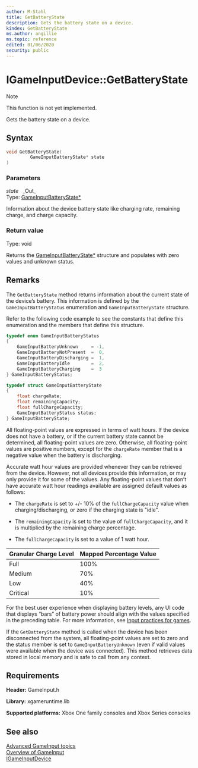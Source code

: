 ```yaml
---
author: M-Stahl
title: GetBatteryState
description: Gets the battery state on a device.
kindex: GetBatteryState
ms.author: angillie
ms.topic: reference
edited: 01/06/2020
security: public
---
```


# IGameInputDevice::GetBatteryState  
> [!NOTE]
> This function is not yet implemented.

Gets the battery state on a device.  

## Syntax  
  
```cpp
void GetBatteryState(  
         GameInputBatteryState* state  
)  
```  
  
### Parameters  
  
*state* &nbsp;&nbsp;\_Out\_  
Type: [GameInputBatteryState*](../../../structs/gameinputbatterystate.md)  
  
Information about the device battery state like charging rate, remaining charge, and charge capacity.  

  
### Return value  

Type: void

Returns the [GameInputBatteryState*](../../../structs/gameinputbatterystate.md) structure and populates with zero values and unknown status.  

## Remarks  

The ``GetBatteryState`` method returns information about the current state of the device’s battery.  This information is defined by the ``GameInputBatteryStatus`` enumeration and ``GameInputBatteryState`` structure.

Refer to the following code example to see the constants that define this enumeration and the members that define this structure.

```cpp
typedef enum GameInputBatteryStatus
{
    GameInputBatteryUnknown     = -1,
    GameInputBatteryNotPresent  =  0,
    GameInputBatteryDischarging =  1,
    GameInputBatteryIdle        =  2,
    GameInputBatteryCharging    =  3
} GameInputBatteryStatus;

typedef struct GameInputBatteryState
{
    float chargeRate;
    float remainingCapacity;
    float fullChargeCapacity;
    GameInputBatteryStatus status;
} GameInputBatteryState;
```

All floating-point values are expressed in terms of watt hours. If the device does not have a battery, or if the current battery state cannot be determined, all floating-point values are zero. Otherwise, all floating-point values are positive numbers, except for the ``chargeRate`` member that is a negative value when the battery is discharging.

Accurate watt hour values are provided whenever they can be retrieved from the device. However, not all devices provide this information, or may only provide it for some of the values. Any floating-point values that don’t have accurate watt hour readings available are assigned default values as follows:

* The ``chargeRate`` is set to +/- 10% of the ``fullChargeCapacity`` value when charging/discharging, or zero if the charging state is "idle".

* The ``remainingCapacity`` is set to the value of ``fullChargeCapacity``, and it is multiplied by the remaining charge percentage.

* The ``fullChargeCapacity`` is set to a value of 1 watt hour.


| Granular Charge Level | Mapped Percentage Value |  
| --- | --- | 
| Full | 100% |
| Medium | 70% |
| Low | 40% |
| Critical | 10% |


 For the best user experience when displaying battery levels, any UI code that displays “bars” of battery power should align with the values specified in the preceding table. For more information, see [Input practices for games](/windows/uwp/gaming/input-practices-for-games).

If the ``GetBatteryState`` method is called when the device has been disconnected from the system, all floating-point values are set to zero and the status member is set to ``GameInputBatteryUnknown`` (even if valid values were available when the device was connected). This method retrieves data stored in local memory and is safe to call from any context.


## Requirements  
  
**Header:** GameInput.h
  
**Library:** xgameruntime.lib
  
**Supported platforms:** Xbox One family consoles and Xbox Series consoles  
  
## See also  

[Advanced GameInput topics](../../../../../../input/advanced/input-advanced-topics.md)  
[Overview of GameInput](../../../../../../input/overviews/input-overview.md)  
[IGameInputDevice](../igameinputdevice.md)  
  
  